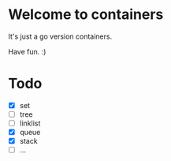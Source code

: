 # Welcome to containers

It's just a go version containers.

Have fun.
:)

# Todo

- [x] set
- [ ] tree
- [ ] linklist
- [x] queue
- [x] stack
- [ ] ...